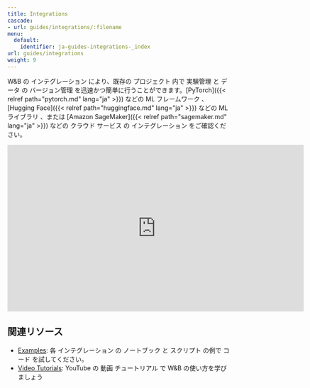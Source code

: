 ```yaml
---
title: Integrations
cascade:
- url: guides/integrations/:filename
menu:
  default:
    identifier: ja-guides-integrations-_index
url: guides/integrations
weight: 9
---
```


W&B の インテグレーション により、既存の プロジェクト 内で 実験管理 と データ の バージョン管理 を迅速かつ簡単に行うことができます。[PyTorch]({{< relref path="pytorch.md" lang="ja" >}}) などの ML フレームワーク 、[Hugging Face]({{< relref path="huggingface.md" lang="ja" >}}) などの ML ライブラリ 、または [Amazon SageMaker]({{< relref path="sagemaker.md" lang="ja" >}}) などの クラウド サービス の インテグレーション をご確認ください。

<iframe width="668" height="376" src="https://www.youtube.com/embed/hmewPDNUNJs?list=PLD80i8An1OEGajeVo15ohAQYF1Ttle0lk" title="Log Your First Run With W&amp;B" frameborder="0" allow="accelerometer; autoplay; clipboard-write; encrypted-media; gyroscope; picture-in-picture; web-share" allowfullscreen></iframe>

## 関連リソース

* [Examples](https://github.com/wandb/examples): 各 インテグレーション の ノートブック と スクリプト の例で コード を試してください。
* [Video Tutorials](https://www.youtube.com/playlist?list=PLD80i8An1OEGajeVo15ohAQYF1Ttle0lk): YouTube の 動画 チュートリアル で W&B の使い方を学びましょう
